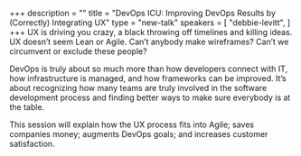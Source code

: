 +++
description = ""
title = "DevOps ICU: Improving DevOps Results by (Correctly) Integrating UX"
type = "new-talk"
speakers = [
        "debbie-levitt",
]
+++
UX is driving you crazy, a black throwing off timelines and killing ideas. UX doesn’t seem Lean or Agile. Can’t anybody make wireframes? Can’t we circumvent or exclude these people? 

DevOps is truly about so much more than how developers connect with IT, how infrastructure is managed, and how frameworks can be improved. It’s about recognizing how many teams are truly involved in the software development process and finding better ways to make sure everybody is at the table.

This session will explain how the UX process fits into Agile; saves companies money; augments DevOps goals; and increases customer satisfaction.